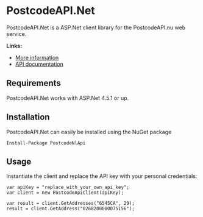 # PostcodeAPI.Net
PostcodeAPI.Net is a ASP.Net client library for the PostcodeAPI.nu web service.

**Links:**

* [More information](https://www.postcodeapi.nu)
* [API documentation](https://swaggerhub.com/api/apiwise/postcode-api)

Requirements
------------

PostcodeAPI.Net works with ASP.Net 4.5.1 or up.

Installation
------------

PostcodeAPI.Net can easily be installed using the NuGet package

	Install-Package PostcodeNlApi

Usage
-----

Instantiate the client and replace the API key with your personal credentials:

```
var apiKey = "replace_with_your_own_api_key";
var client = new PostcodeApiClient(apiKey);

var result = client.GetAddresses("6545CA", 29);
result = client.GetAddress("0268200000075156");
```
